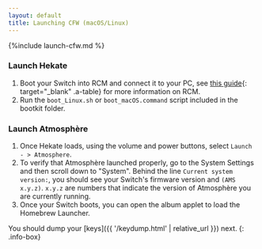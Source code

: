 ```yaml
---
layout: default
title: Launching CFW (macOS/Linux)
---
```


{%include launch-cfw.md %}

### Launch Hekate

1. Boot your Switch into RCM and connect it to your PC, see [this guide](https://noirscape.github.io/RCM-Guide){: target="_blank" .a-table} for more information on RCM.
2. Run the `boot_Linux.sh` or `boot_macOS.command` script included in the bootkit folder.

### Launch Atmosphère

1. Once Hekate loads, using the volume and power buttons, select `Launch - > Atmosphere`.
2. To verify that Atmosphère launched properly, go to the System Settings and then scroll down to "System". Behind the line `Current system version:`, you should see your Switch's firmware version and `(AMS x.y.z)`. `x.y.z` are numbers that indicate the version of Atmosphère you are currently running.
3. Once your Switch boots, you can open the album applet to load the Homebrew Launcher.

You should dump your [keys]({{ '/keydump.html' | relative_url }}) next.
{: .info-box}
